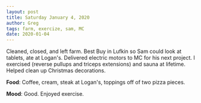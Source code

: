```yaml
---
layout: post
title: Saturday January 4, 2020
author: Greg
tags: farm, exercize, sam, MC
date: 2020-01-04
---
```


Cleaned, closed, and left farm. Best Buy in Lufkin so Sam could look at tablets, ate at Logan's. Delivered electric motors to MC for his next project. I exercised (reverse pullups and triceps extensions) and sauna at lifetime. Helped clean up Christmas decorations.

**Food**: Coffee, cream, steak at Logan's, toppings off of two pizza pieces.

**Mood**: Good. Enjoyed exercise.
